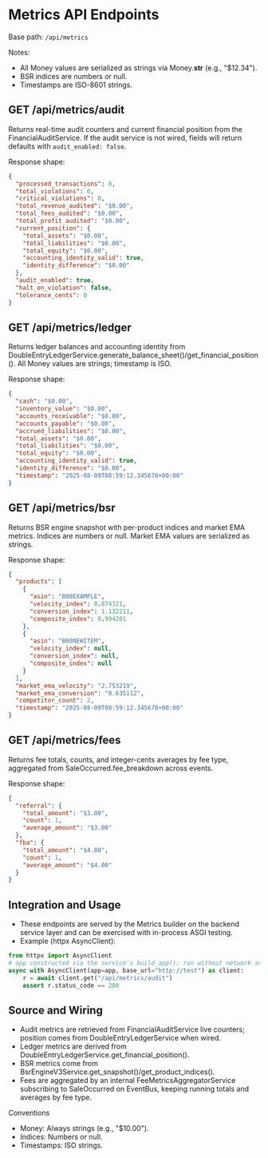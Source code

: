 # Metrics API Endpoints

Base path: `/api/metrics`

Notes:
- All Money values are serialized as strings via Money.__str__ (e.g., "$12.34").
- BSR indices are numbers or null.
- Timestamps are ISO-8601 strings.

## GET /api/metrics/audit

Returns real-time audit counters and current financial position from the FinancialAuditService. If the audit service is not wired, fields will return defaults with `audit_enabled: false`.

Response shape:
```json
{
  "processed_transactions": 0,
  "total_violations": 0,
  "critical_violations": 0,
  "total_revenue_audited": "$0.00",
  "total_fees_audited": "$0.00",
  "total_profit_audited": "$0.00",
  "current_position": {
    "total_assets": "$0.00",
    "total_liabilities": "$0.00",
    "total_equity": "$0.00",
    "accounting_identity_valid": true,
    "identity_difference": "$0.00"
  },
  "audit_enabled": true,
  "halt_on_violation": false,
  "tolerance_cents": 0
}
```

## GET /api/metrics/ledger

Returns ledger balances and accounting identity from DoubleEntryLedgerService.generate_balance_sheet()/get_financial_position(). All Money values are strings; timestamp is ISO.

Response shape:
```json
{
  "cash": "$0.00",
  "inventory_value": "$0.00",
  "accounts_receivable": "$0.00",
  "accounts_payable": "$0.00",
  "accrued_liabilities": "$0.00",
  "total_assets": "$0.00",
  "total_liabilities": "$0.00",
  "total_equity": "$0.00",
  "accounting_identity_valid": true,
  "identity_difference": "$0.00",
  "timestamp": "2025-08-09T08:59:12.345678+00:00"
}
```

## GET /api/metrics/bsr

Returns BSR engine snapshot with per-product indices and market EMA metrics. Indices are numbers or null. Market EMA values are serialized as strings.

Response shape:
```json
{
  "products": [
    {
      "asin": "B00EXAMPLE",
      "velocity_index": 0.874321,
      "conversion_index": 1.132211,
      "composite_index": 0.994201
    },
    {
      "asin": "B00NEWITEM",
      "velocity_index": null,
      "conversion_index": null,
      "composite_index": null
    }
  ],
  "market_ema_velocity": "2.753219",
  "market_ema_conversion": "0.635112",
  "competitor_count": 2,
  "timestamp": "2025-08-09T08:59:12.345678+00:00"
}
```

## GET /api/metrics/fees

Returns fee totals, counts, and integer-cents averages by fee type, aggregated from SaleOccurred.fee_breakdown across events.

Response shape:
```json
{
  "referral": {
    "total_amount": "$3.00",
    "count": 1,
    "average_amount": "$3.00"
  },
  "fba": {
    "total_amount": "$4.00",
    "count": 1,
    "average_amount": "$4.00"
  }
}
```

## Integration and Usage

- These endpoints are served by the Metrics builder on the backend service layer and can be exercised with in-process ASGI testing.
- Example (httpx AsyncClient):
```python
from httpx import AsyncClient
# app constructed via the service's build_app(); run without network server
async with AsyncClient(app=app, base_url="http://test") as client:
    r = await client.get("/api/metrics/audit")
    assert r.status_code == 200
```

## Source and Wiring

- Audit metrics are retrieved from FinancialAuditService live counters; position comes from DoubleEntryLedgerService when wired.
- Ledger metrics are derived from DoubleEntryLedgerService.get_financial_position().
- BSR metrics come from BsrEngineV3Service.get_snapshot()/get_product_indices().
- Fees are aggregated by an internal FeeMetricsAggregatorService subscribing to SaleOccurred on EventBus, keeping running totals and averages by fee type.

Conventions
- Money: Always strings (e.g., "$10.00").
- Indices: Numbers or null.
- Timestamps: ISO strings.